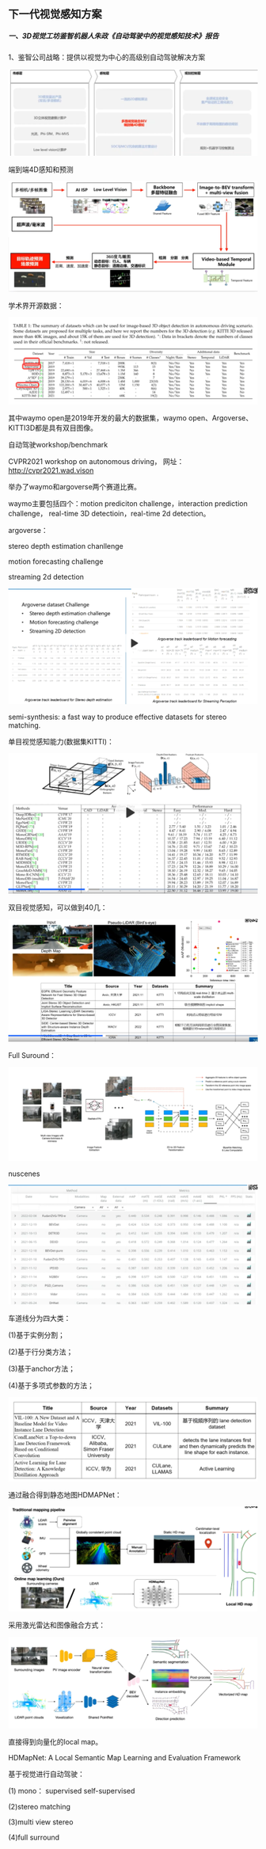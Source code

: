 ## 下一代视觉感知方案

##### 一、3D视觉工坊鉴智机器人朱政《自动驾驶中的视觉感知技术》报告

1、鉴智公司战略：提供以视觉为中心的高级别自动驾驶解决方案

![image-20220313200735097](../document/images/image-20220313200735097.png)



端到端4D感知和预测

![image-20220313200827414](../document/images/image-20220313200827414.png)

学术界开源数据：

![image-20220313201328465](../document/images/image-20220313201328465.png)

其中waymo open是2019年开发的最大的数据集，waymo open、Argoverse、KITTI3D都是具有双目图像。

自动驾驶workshop/benchmark

CVPR2021 workshop on autonomous driving， 网址：http://cvpr2021.wad.vison

举办了waymo和argoverse两个赛道比赛。

waymo主要包括四个：motion  prediciton challenge，interaction prediction challenge， real-time 3D detectioin，real-time 2d detection。

argoverse： 

stereo depth estimation chanllenge

motion forecasting challenge

streaming 2d detection

![image-20220313202635346](../document/images/image-20220313202635346.png)

semi-synthesis: a  fast way to produce effective datasets for stereo matching.

单目视觉感知能力(数据集KITTI)：

![image-20220313203149215](../document/images/image-20220313203149215.png)

双目视觉感知，可以做到40几：

![image-20220313203055923](../document/images/image-20220313203055923.png)



Full Suround：

![image-20220313203344503](../document/images/image-20220313203344503.png)

nuscenes

![image-20220313203514411](../document/images/image-20220313203514411.png)



车道线分为四大类：

(1)基于实例分割；

(2)基于行分类方法；

(3)基于anchor方法；

(4)基于多项式参数的方法；

![image-20220313204009396](../document/images/image-20220313204009396.png)



通过融合得到静态地图HDMAPNet：

![image-20220313204204771](../document/images/image-20220313204204771.png)

采用激光雷达和图像融合方式：

![image-20220313204352674](../document/images/image-20220313204352674.png)

直接得到向量化的local map。

HDMapNet: A Local Semantic Map Learning and Evaluation Framework

基于视觉进行自动驾驶：

(1) mono： supervised  self-supervised

(2)stereo matching

(3)multi view stereo

(4)full surround

